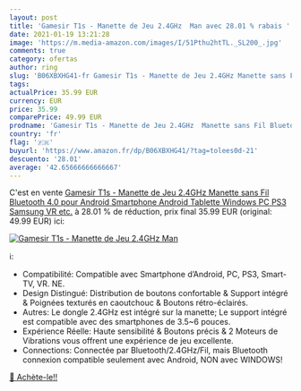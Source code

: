 ```yaml
---
layout: post
title: 'Gamesir T1s - Manette de Jeu 2.4GHz  Man avec 28.01 % rabais '
date: 2021-01-19 13:21:28
image: 'https://m.media-amazon.com/images/I/51Pthu2htTL._SL200_.jpg'
comments: true
category: ofertas
author: ring
slug: 'B06XBXHG41-fr Gamesir T1s - Manette de Jeu 2.4GHz Manette sans Fil...'
tags: 
actualPrice: 35.99 EUR
currency: EUR
price: 35.99
comparePrice: 49.99 EUR
prodname: 'Gamesir T1s - Manette de Jeu 2.4GHz  Manette sans Fil Bluetooth 4.0 pour Android Smartphone  Android Tablette  Windows PC  PS3  Samsung VR etc.'
country: 'fr'
flag: '🇫🇷'
buyurl: 'https://www.amazon.fr/dp/B06XBXHG41/?tag=tolees0d-21'
descuento: '28.01'
average: '42.65666666666667'
---
```


C'est en vente [Gamesir T1s - Manette de Jeu 2.4GHz  Manette sans Fil Bluetooth 4.0 pour Android Smartphone  Android Tablette  Windows PC  PS3  Samsung VR etc.](https://www.amazon.fr/dp/B06XBXHG41/?tag=tolees0d-21)  à  28.01 % de réduction, prix final  35.99 EUR (original: 49.99 EUR) ici:

[![Gamesir T1s - Manette de Jeu 2.4GHz  Man](https://m.media-amazon.com/images/I/51Pthu2htTL._SL200_.jpg)](https://www.amazon.fr/dp/B06XBXHG41/?tag=tolees0d-21)

ℹ️:

- Compatibilité: Compatible avec Smartphone d’Android, PC, PS3, Smart-TV, VR. NE.
- Design Distingué: Distribution de boutons confortable & Support intégré & Poignées texturés en caoutchouc & Boutons rétro-éclairés.
- Autres: Le dongle 2.4GHz est intégré sur la manette; Le support intégré est compatible avec des smartphones de 3.5~6 pouces.
- Expérience Réelle: Haute sensibilité & Boutons précis & 2 Moteurs de Vibrations vous offrent une expérience de jeu excellente.
- Connections: Connectée par Bluetooth/2.4GHz/Fil, mais Bluetooth connexion compatible seulement avec Android, NON avec WINDOWS!

[🛒 Achète-le!!](https://www.amazon.fr/dp/B06XBXHG41/?tag=tolees0d-21)
